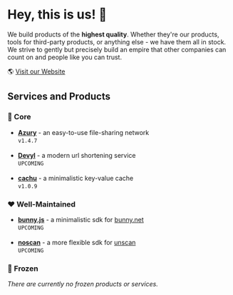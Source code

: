 # Hey, this is us! 🤗

We build products of the **highest quality**. Whether they're our products, tools for third-party products, or anything else - we have them all in stock. We strive to gently but precisely build an empire that other companies can count on and people like you can trust.

🌎 [Visit our Website](https://azury.dev)

## Services and Products

### 🧠 Core

- [**Azury**](https://azury.gg) - an easy-to-use file-sharing network <br> `v1.4.7` <br><br>
- [**Devyl**](https://devyl.net) - a modern url shortening service <br> `UPCOMING` <br><br>
- [**cachu**](https://github.com/azurystudios/cachu) - a minimalistic key-value cache <br> `v1.0.9`

### ❤️ Well-Maintained

- [**bunny.js**](https://github.com/azurystudios/bunny.js) - a minimalistic sdk for [bunny.net](https://bunny.net) <br> `UPCOMING` <br><br>
- [**noscan**](https://github.com/azurystudios/noscan) - a more flexible sdk for [unscan](https://unscan.co) <br> `UPCOMING`

### 🧊 Frozen

*There are currently no frozen products or services.*



